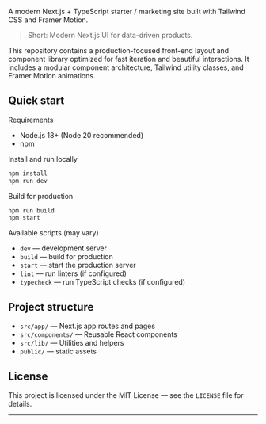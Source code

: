 

A modern Next.js + TypeScript starter / marketing site built with Tailwind CSS and Framer Motion.

> Short: Modern Next.js UI for data-driven products.

This repository contains a production-focused front-end layout and component library optimized for fast iteration and beautiful interactions. It includes a modular component architecture, Tailwind utility classes, and Framer Motion animations.

## Quick start

Requirements
- Node.js 18+ (Node 20 recommended)
- npm

Install and run locally

```bash
npm install
npm run dev
```

Build for production

```bash
npm run build
npm start
```

Available scripts (may vary)
- `dev` — development server
- `build` — build for production
- `start` — start the production server
- `lint` — run linters (if configured)
- `typecheck` — run TypeScript checks (if configured)

## Project structure

- `src/app/` — Next.js app routes and pages
- `src/components/` — Reusable React components
- `src/lib/` — Utilities and helpers
- `public/` — static assets


## License

This project is licensed under the MIT License — see the `LICENSE` file for details.

---
